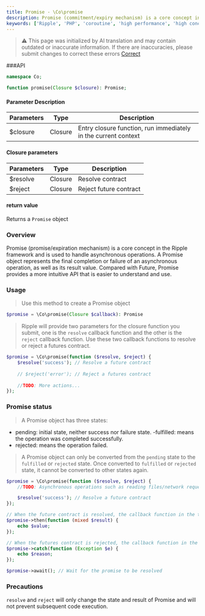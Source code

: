 ```yaml
---
title: Promise - \Co\promise
description: Promise (commitment/expiry mechanism) is a core concept in the Ripple framework and is used to handle asynchronous operations. A Promise object represents the final completion or failure of an asynchronous operation, as well as its result value. Compared with Future, Promise provides a more intuitive API that is easier to understand and use.
keywords: ['Ripple', 'PHP', 'coroutine', 'high performance', 'high concurrency', 'promise mechanism', 'Promise','commitment mechanism']
---
```


> ⚠️ This page was initialized by AI translation and may contain outdated or inaccurate information. If there are
> inaccuracies, please submit changes to correct these errors [Correct](https://github.com/cloudtay/p-ripple-documents)

###API

```php
namespace Co;

function promise(Closure $closure): Promise;
```

#### Parameter Description

| Parameters | Type    | Description                                                    |
|------------|---------|----------------------------------------------------------------|
| $closure   | Closure | Entry closure function, run immediately in the current context |

#### Closure parameters

| Parameters | Type    | Description            |
|------------|---------|------------------------|
| $resolve   | Closure | Resolve contract       |
| $reject    | Closure | Reject future contract |

#### return value

Returns a `Promise` object

### Overview

Promise (promise/expiration mechanism) is a core concept in the Ripple framework and is used to handle asynchronous
operations. A Promise object represents the final completion or failure of an asynchronous operation, as well as its
result value.
Compared with Future, Promise provides a more intuitive API that is easier to understand and use.

### Usage

> Use this method to create a Promise object

```php
$promise = \Co\promise(Closure $callback): Promise
```

> Ripple will provide two parameters for the closure function you submit, one is the `resolve` callback function and
> the other is the `reject` callback function.
> Use these two callback functions to resolve or reject a futures contract.

```php
$promise = \Co\promise(function ($resolve, $reject) {
    $resolve('success'); // Resolve a future contract
    
    // $reject('error'); // Reject a futures contract
    
    //TODO: More actions...
});
```

### Promise status

> A Promise object has three states:

- pending: initial state, neither success nor failure state.
  -fulfilled: means the operation was completed successfully.
- rejected: means the operation failed.

> A Promise object can only be converted from the `pending` state to the `fulfilled` or `rejected` state.
> Once converted to `fulfilled` or `rejected` state, it cannot be converted to other states again.

```php
$promise = \Co\promise(function ($resolve, $reject) {
    //TODO: Asynchronous operations such as reading files/network requests/database queries...

    $resolve('success'); // Resolve a future contract
});

// When the future contract is resolved, the callback function in the then method will be triggered.
$promise->then(function (mixed $result) {
    echo $value;
});

// When the futures contract is rejected, the callback function in the catch method will be triggered.
$promise->catch(function (Exception $e) {
    echo $reason;
});

$promise->await(); // Wait for the promise to be resolved
```

### Precautions

`resolve` and `reject` will only change the state and result of Promise and will not prevent subsequent code execution.
